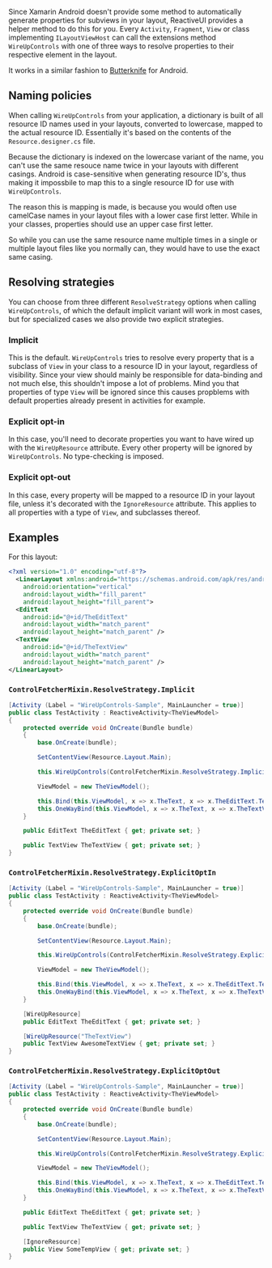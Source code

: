 Since Xamarin Android doesn't provide some method to automatically generate properties for subviews in your layout, ReactiveUI provides a helper method to do this for you.
Every `Activity`, `Fragment`, `View` or class implementing `ILayoutViewHost` can call the extensions method `WireUpControls` with one of three ways to resolve properties to their respective element in the layout.

It works in a similar fashion to [Butterknife](https://jakewharton.github.io/butterknife/) for Android.

## Naming policies

When calling `WireUpControls` from your application, a dictionary is built of all resource ID names used in your layouts, converted to lowercase, mapped to the actual resource ID. Essentially it's based on the contents of the `Resource.designer.cs` file.

Because the dictionary is indexed on the lowercase variant of the name, you can't use the same resouce name twice in your layouts with different casings. Android is case-sensitive when generating resource ID's, thus making it impossbile to map this to a single resource ID for use with `WireUpControls`.

The reason this is mapping is made, is because you would often use camelCase names in your layout files with a lower case first letter. While in your classes, properties should use an upper case first letter.

So while you can use the same resource name multiple times in a single or multiple layout files like you normally can, they would have to use the exact same casing.

## Resolving strategies

You can choose from three different `ResolveStrategy` options when calling `WireUpControls`, of which the default implicit variant will work in most cases, but for specialized cases we also provide two explicit strategies.

### Implicit

This is the default. `WireUpControls` tries to resolve every property that is a subclass of `View` in your class to a resource ID in your layout, regardless of visibility. Since your view should mainly be responsible for data-binding and not much else, this shouldn't impose a lot of problems. Mind you that properties of type `View` will be ignored since this causes propblems with default properties already present in activities for example.

### Explicit opt-in

In this case, you'll need to decorate properties you want to have wired up with the `WireUpResource` attribute. Every other property will be ignored by `WireUpControls`. No type-checking is imposed.

### Explicit opt-out

In this case, every property will be mapped to a resource ID in your layout file, unless it's decorated with the `IgnoreResource` attribute. This applies to all properties with a type of `View`, and subclasses thereof.

## Examples

For this layout:

```xml
<?xml version="1.0" encoding="utf-8"?>
  <LinearLayout xmlns:android="https://schemas.android.com/apk/res/android"
    android:orientation="vertical"
    android:layout_width="fill_parent"
    android:layout_height="fill_parent">
  <EditText
    android:id="@+id/TheEditText"
    android:layout_width="match_parent"
    android:layout_height="match_parent" />
  <TextView
    android:id="@+id/TheTextView"
    android:layout_width="match_parent"
    android:layout_height="match_parent" />
</LinearLayout>
```

### `ControlFetcherMixin.ResolveStrategy.Implicit`

```csharp
[Activity (Label = "WireUpControls-Sample", MainLauncher = true)]
public class TestActivity : ReactiveActivity<TheViewModel> 
{
    protected override void OnCreate(Bundle bundle)
    {
        base.OnCreate(bundle);

        SetContentView(Resource.Layout.Main);

        this.WireUpControls(ControlFetcherMixin.ResolveStrategy.Implicit);

        ViewModel = new TheViewModel();

        this.Bind(this.ViewModel, x => x.TheText, x => x.TheEditText.Text);
        this.OneWayBind(this.ViewModel, x => x.TheText, x => x.TheTextView.Text);
    }

    public EditText TheEditText { get; private set; }

    public TextView TheTextView { get; private set; }
}
```

### `ControlFetcherMixin.ResolveStrategy.ExplicitOptIn`

```csharp
[Activity (Label = "WireUpControls-Sample", MainLauncher = true)]
public class TestActivity : ReactiveActivity<TheViewModel>
{
    protected override void OnCreate(Bundle bundle)
    {
        base.OnCreate(bundle);

        SetContentView(Resource.Layout.Main);

        this.WireUpControls(ControlFetcherMixin.ResolveStrategy.ExplicitOptIn);

        ViewModel = new TheViewModel();

        this.Bind(this.ViewModel, x => x.TheText, x => x.TheEditText.Text);
        this.OneWayBind(this.ViewModel, x => x.TheText, x => x.TheTextView.Text);
    }

    [WireUpResource]
    public EditText TheEditText { get; private set; }

    [WireUpResource("TheTextView")
    public TextView AwesomeTextView { get; private set; }
}
```

### `ControlFetcherMixin.ResolveStrategy.ExplicitOptOut`

```csharp
[Activity (Label = "WireUpControls-Sample", MainLauncher = true)]
public class TestActivity : ReactiveActivity<TheViewModel>
{
    protected override void OnCreate(Bundle bundle)
    {
        base.OnCreate(bundle);

        SetContentView(Resource.Layout.Main);

        this.WireUpControls(ControlFetcherMixin.ResolveStrategy.ExplicitOptOut);

        ViewModel = new TheViewModel();

        this.Bind(this.ViewModel, x => x.TheText, x => x.TheEditText.Text);
        this.OneWayBind(this.ViewModel, x => x.TheText, x => x.TheTextView.Text);
    }

    public EditText TheEditText { get; private set; }

    public TextView TheTextView { get; private set; }

    [IgnoreResource]
    public View SomeTempView { get; private set; }
}
```
